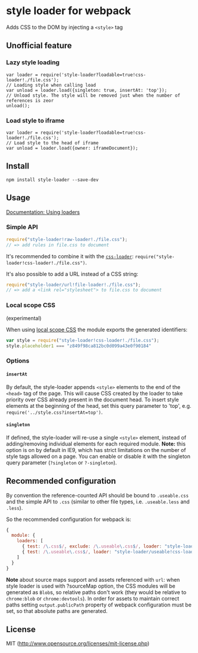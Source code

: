 # style loader for webpack

Adds CSS to the DOM by injecting a `<style>` tag

## Unofficial feature

### Lazy style loading

```
var loader = require('style-loader?loadable=true!css-loader!./file.css');
// Loading style when calling load
var unload = loader.load({singleton: true, insertAt: 'top'});
// Unload style. The style will be removed just when the number of references is zeor
unload();
```

### Load style to iframe

```
var loader = require('style-loader?loadable=true!css-loader!./file.css');
// Load style to the head of iframe
var unload = loader.load({owner: iframeDocument});
```

## Install

```
npm install style-loader --save-dev
```

## Usage

[Documentation: Using loaders](http://webpack.github.io/docs/using-loaders.html)

### Simple API

``` javascript
require("style-loader!raw-loader!./file.css");
// => add rules in file.css to document
```

It's recommended to combine it with the [`css-loader`](https://github.com/webpack/css-loader): `require("style-loader!css-loader!./file.css")`.

It's also possible to add a URL instead of a CSS string:

``` javascript
require("style-loader/url!file-loader!./file.css");
// => add a <link rel="stylesheet"> to file.css to document
```

### Local scope CSS

(experimental)

When using [local scope CSS](https://github.com/webpack/css-loader#local-scope) the module exports the generated identifiers:

``` javascript
var style = require("style-loader!css-loader!./file.css");
style.placeholder1 === "z849f98ca812bc0d099a43e0f90184"
```

<!--### Reference-counted API

``` javascript
var style = require("style-loader/useable!css-loader!./file.css");
style.use(); // = style.ref();
style.unuse(); // = style.unref();
```

Styles are not added on `require`, but instead on call to `use`/`ref`. Styles are removed from page if `unuse`/`unref` is called exactly as often as `use`/`ref`.

Note: Behavior is undefined when `unuse`/`unref` is called more often than `use`/`ref`. Don't do that.-->

### Options

#### `insertAt`

By default, the style-loader appends `<style>` elements to the end of the `<head>` tag of the page. This will cause CSS created by the loader to take priority over CSS already present in the document head. To insert style elements at the beginning of the head, set this query parameter to 'top', e.g. `require('../style.css?insertAt=top')`.

#### `singleton`

If defined, the style-loader will re-use a single `<style>` element, instead of adding/removing individual elements for each required module. **Note:** this option is on by default in IE9, which has strict limitations on the number of style tags allowed on a page. You can enable or disable it with the singleton query parameter (`?singleton` or `?-singleton`).

## Recommended configuration

By convention the reference-counted API should be bound to `.useable.css` and the simple API to `.css` (similar to other file types, i.e. `.useable.less` and `.less`).

So the recommended configuration for webpack is:

``` javascript
{
  module: {
    loaders: [
      { test: /\.css$/, exclude: /\.useable\.css$/, loader: "style-loader!css-loader" },
      { test: /\.useable\.css$/, loader: "style-loader/useable!css-loader" }
    ]
  }
}
```

**Note** about source maps support and assets referenced with `url`: when style loader is used with ?sourceMap option, the CSS modules will be generated as `Blob`s, so relative paths don't work (they would be relative to `chrome:blob` or `chrome:devtools`). In order for assets to maintain correct paths setting `output.publicPath` property of webpack configuration must be set, so that absolute paths are generated.

## License

MIT (http://www.opensource.org/licenses/mit-license.php)
